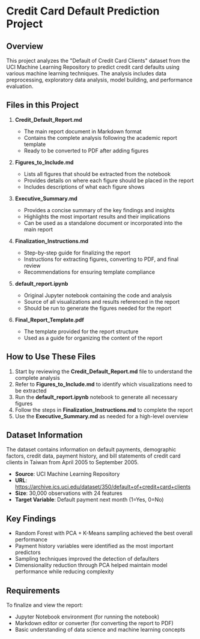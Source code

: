 # Credit Card Default Prediction Project

## Overview

This project analyzes the "Default of Credit Card Clients" dataset from the UCI Machine Learning Repository to predict credit card defaults using various machine learning techniques. The analysis includes data preprocessing, exploratory data analysis, model building, and performance evaluation.

## Files in this Project

1. **Credit_Default_Report.md**
   - The main report document in Markdown format
   - Contains the complete analysis following the academic report template
   - Ready to be converted to PDF after adding figures

2. **Figures_to_Include.md**
   - Lists all figures that should be extracted from the notebook
   - Provides details on where each figure should be placed in the report
   - Includes descriptions of what each figure shows

3. **Executive_Summary.md**
   - Provides a concise summary of the key findings and insights
   - Highlights the most important results and their implications
   - Can be used as a standalone document or incorporated into the main report

4. **Finalization_Instructions.md**
   - Step-by-step guide for finalizing the report
   - Instructions for extracting figures, converting to PDF, and final review
   - Recommendations for ensuring template compliance

5. **default_report.ipynb**
   - Original Jupyter notebook containing the code and analysis
   - Source of all visualizations and results referenced in the report
   - Should be run to generate the figures needed for the report

6. **Final_Report_Template.pdf**
   - The template provided for the report structure
   - Used as a guide for organizing the content of the report

## How to Use These Files

1. Start by reviewing the **Credit_Default_Report.md** file to understand the complete analysis
2. Refer to **Figures_to_Include.md** to identify which visualizations need to be extracted
3. Run the **default_report.ipynb** notebook to generate all necessary figures
4. Follow the steps in **Finalization_Instructions.md** to complete the report
5. Use the **Executive_Summary.md** as needed for a high-level overview

## Dataset Information

The dataset contains information on default payments, demographic factors, credit data, payment history, and bill statements of credit card clients in Taiwan from April 2005 to September 2005.

- **Source**: UCI Machine Learning Repository
- **URL**: https://archive.ics.uci.edu/dataset/350/default+of+credit+card+clients
- **Size**: 30,000 observations with 24 features
- **Target Variable**: Default payment next month (1=Yes, 0=No)

## Key Findings

- Random Forest with PCA + K-Means sampling achieved the best overall performance
- Payment history variables were identified as the most important predictors
- Sampling techniques improved the detection of defaulters
- Dimensionality reduction through PCA helped maintain model performance while reducing complexity

## Requirements

To finalize and view the report:
- Jupyter Notebook environment (for running the notebook)
- Markdown editor or converter (for converting the report to PDF)
- Basic understanding of data science and machine learning concepts
